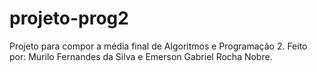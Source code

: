 # projeto-prog2
Projeto para compor a média final de Algoritmos e Programação 2.
Feito por: Murilo Fernandes da Silva e Emerson Gabriel Rocha Nobre.